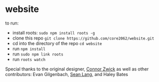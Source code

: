 website
=======

to run:
 - install roots: `sudo npm install roots -g`
 - clone this repo `git clone https://github.com/core2062/website.git`
 - cd into the directory of the repo `cd website`
 - run `npm install`
 - run `sudo npm link roots`
 - run `roots watch`

Special thanks to the original designer, [Connor Zwick](http://connorzwick.com/) as well as other contributors: Evan Gilgenbach, [Sean Lang](http://slang.cx), and Haley Bates
